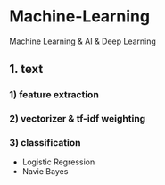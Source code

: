 # Machine-Learning
Machine Learning &amp; AI &amp; Deep Learning
## 1. text
### 1) feature extraction
### 2) vectorizer & tf-idf weighting
### 3) classification
- Logistic Regression
- Navie Bayes
